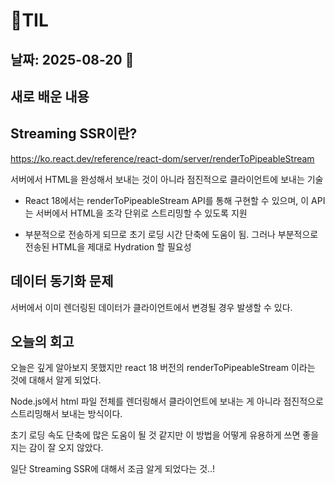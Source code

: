 # 🧾TIL

## 날짜: 2025-08-20 🥹

## 새로 배운 내용

## Streaming SSR이란?

https://ko.react.dev/reference/react-dom/server/renderToPipeableStream

서버에서 HTML을 완성해서 보내는 것이 아니라 점진적으로 클라이언트에 보내는 기술

- React 18에서는 renderToPipeableStream API를 통해 구현할 수 있으며, 이 API는 서버에서 HTML을 조각 단위로 스트리밍할 수 있도록 지원

- 부분적으로 전송하게 되므로 초기 로딩 시간 단축에 도움이 됨. 그러나 부분적으로 전송된 HTML을 제대로 Hydration 할 필요성

## 데이터 동기화 문제

서버에서 이미 렌더링된 데이터가 클라이언트에서 변경될 경우 발생할 수 있다.

## 오늘의 회고

오늘은 깊게 알아보지 못했지만 react 18 버전의 renderToPipeableStream 이라는 것에 대해서 알게 되었다.

Node.js에서 html 파일 전체를 렌더링해서 클라이언트에 보내는 게 아니라 점진적으로 스트리밍해서 보내는 방식이다.

초기 로딩 속도 단축에 많은 도움이 될 것 같지만 이 방법을 어떻게 유용하게 쓰면 좋을지는 감이 잘 오지 않았다.

일단 Streaming SSR에 대해서 조금 알게 되었다는 것..!

